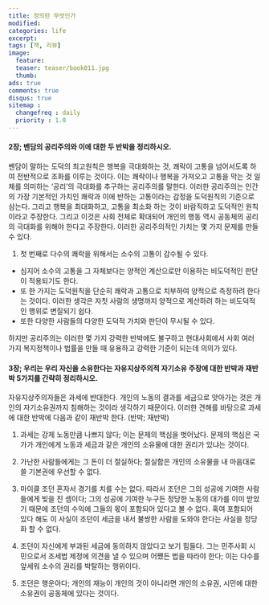 ```yaml
---
title: 정의란 무엇인가
modified:
categories: life
excerpt:
tags: [책, 리뷰]
image:
  feature:
  teaser: teaser/book011.jpg
  thumb:
ads: true
comments: true
disqus: true
sitemap :
  changefreq : daily
  priority : 1.0
---
```



#### 2장; 벤담의 공리주의와 이에 대한 두 반박을 정리하시오.
벤담이 말하는 도덕의 최고원칙은 행복을 극대화하는 것, 쾌락이 고통을 넘어서도록 하여 전반적으로 조화를 이루는 것이다. 
이는 쾌락이나 행복을 가져오고 고통을 막는 것 일체를 의미하는 ‘공리’의 극대화를 추구하는 공리주의를 말한다.
이러한 공리주의는 인간의 가장 기본적인 가치인 쾌락과 이에 반하는 고통이라는 감정을 도덕원칙의 기준으로 삼는다. 
그리고 행복을 최대화하고, 고통을 최소화 하는 것이 바람직하고 도덕적인 원칙이라고 주장한다. 
그리고 이것은 사회 전체로 확대되어 개인의 행동 역시 공동체의 공리의 극대화를 위해야 한다고 주장한다.
이러한 공리주의적인 가치는 몇 가지 문제를 만들 수 있다. 
1. 첫 번째로 다수의 쾌락을 위해서는 소수의 고통이 감수될 수 있다. 
* 심지어 소수의 고통을 그 자체보다는 양적인 계산으로만 이용하는 비도덕적인 판단이 적용되기도 한다. 
* 또 한 가지는 도덕원칙을 단순히 쾌락과 고통으로 치부하여 양적으로 측정하려 한다는 것이다. 이러한 생각은 자칫 사람의 생명까지 양적으로 계산하려 하는 비도덕적인 행위로 변질되기 쉽다. 
* 또한 다양한 사람들의 다양한 도덕적 가치와 판단이 무시될 수 있다.

하지만 공리주의는 이러한 몇 가지 강력한 반박에도 불구하고 현대사회에서 사회 여러 가지 복지정책이나 법률을 만들 때 유용하고 강력한 기준이 되는데 의의가 있다.

#### 3장; 우리는 우리 자신을 소유한다는 자유지상주의적 자기소유 주장에 대한 반박과 재반박 5가지를 간략히 정리하시오.
자유지상주의자들은 과세에 반대한다. 개인의 노동의 결과를 세금으로 앗아가는 것은 개인의 자기소유권까지 침해하는 것이라 생각하기 때문이다. 
이러한 견해를 바탕으로 과세에 대한 반박에 다음과 같이 재반박 한다. 
(반박; 재반박)
1. 과세는 강제 노동만큼 나쁘지 않다; 
이는 문제의 핵심을 벗어났다. 문제의 핵심은 국가가 개인에게 노동과 세금과 같은 개인의 소유물에 대한 권리가 있냐는 것이다.

2. 가난한 사람들에게는 그 돈이 더 절실하다; 
절실함은 개인의 소유물을 내 마음대로 쓸 기본권에 우선할 수 없다.

3. 마이클 조던 혼자서 경기를 치를 수는 없다. 따라서 조던은 그의 성공에 기여한 사람들에게 빚을 진 셈이다; 
그의 성공에 기여한 누구든 정당한 노동의 대가를 이미 받았기 때문에 조던의 수익에 그들의 몫이 포함되어 있다고 볼 수 없다. 혹여 포함되어 있다 해도 이 사실이 조던이 세금을 내서 불쌍한 사람을 도와야 한다는 사실을 정당화 할 수 없다.

4. 조던이 자신에게 부과된 세금에 동의하지 않았다고 보기 힘들다. 그는 민주사회 시민으로서 조세법 제정에 의견을 낼 수 있으며 어쨌든 법을 따라야 한다; 
이는 다수를 앞세워 소수의 권리를 박탈하는 행위이다.

5. 조던은 행운아다; 
개인의 재능이 개인의 것이 아니라면 개인의 소유권, 시민에 대한 소유권이 공동체에 있다는 것이다.